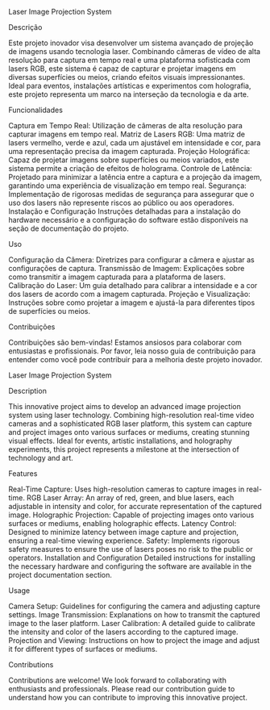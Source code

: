 Laser Image Projection System

Descrição

Este projeto inovador visa desenvolver um sistema avançado de projeção de imagens usando tecnologia laser. Combinando câmeras de vídeo de alta resolução para captura em tempo real e uma plataforma sofisticada com lasers RGB, este sistema é capaz de capturar e projetar imagens em diversas superfícies ou meios, criando efeitos visuais impressionantes. Ideal para eventos, instalações artísticas e experimentos com holografia, este projeto representa um marco na interseção da tecnologia e da arte.

Funcionalidades

Captura em Tempo Real: Utilização de câmeras de alta resolução para capturar imagens em tempo real.
Matriz de Lasers RGB: Uma matriz de lasers vermelho, verde e azul, cada um ajustável em intensidade e cor, para uma representação precisa da imagem capturada.
Projeção Holográfica: Capaz de projetar imagens sobre superfícies ou meios variados, este sistema permite a criação de efeitos de holograma.
Controle de Latência: Projetado para minimizar a latência entre a captura e a projeção da imagem, garantindo uma experiência de visualização em tempo real.
Segurança: Implementação de rigorosas medidas de segurança para assegurar que o uso dos lasers não represente riscos ao público ou aos operadores.
Instalação e Configuração
Instruções detalhadas para a instalação do hardware necessário e a configuração do software estão disponíveis na seção de documentação do projeto.

Uso

Configuração da Câmera: Diretrizes para configurar a câmera e ajustar as configurações de captura.
Transmissão de Imagem: Explicações sobre como transmitir a imagem capturada para a plataforma de lasers.
Calibração do Laser: Um guia detalhado para calibrar a intensidade e a cor dos lasers de acordo com a imagem capturada.
Projeção e Visualização: Instruções sobre como projetar a imagem e ajustá-la para diferentes tipos de superfícies ou meios.

Contribuições

Contribuições são bem-vindas! Estamos ansiosos para colaborar com entusiastas e profissionais. Por favor, leia nosso guia de contribuição para entender como você pode contribuir para a melhoria deste projeto inovador.



Laser Image Projection System

Description

This innovative project aims to develop an advanced image projection system using laser technology. Combining high-resolution real-time video cameras and a sophisticated RGB laser platform, this system can capture and project images onto various surfaces or mediums, creating stunning visual effects. Ideal for events, artistic installations, and holography experiments, this project represents a milestone at the intersection of technology and art.

Features

Real-Time Capture: Uses high-resolution cameras to capture images in real-time.
RGB Laser Array: An array of red, green, and blue lasers, each adjustable in intensity and color, for accurate representation of the captured image.
Holographic Projection: Capable of projecting images onto various surfaces or mediums, enabling holographic effects.
Latency Control: Designed to minimize latency between image capture and projection, ensuring a real-time viewing experience.
Safety: Implements rigorous safety measures to ensure the use of lasers poses no risk to the public or operators.
Installation and Configuration
Detailed instructions for installing the necessary hardware and configuring the software are available in the project documentation section.

Usage

Camera Setup: Guidelines for configuring the camera and adjusting capture settings.
Image Transmission: Explanations on how to transmit the captured image to the laser platform.
Laser Calibration: A detailed guide to calibrate the intensity and color of the lasers according to the captured image.
Projection and Viewing: Instructions on how to project the image and adjust it for different types of surfaces or mediums.

Contributions

Contributions are welcome! We look forward to collaborating with enthusiasts and professionals. Please read our contribution guide to understand how you can contribute to improving this innovative project.


